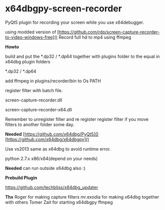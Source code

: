 # x64dbgpy-screen-recorder

PyQt5 plugin for recording your screen while you use x64debugger.

using modded version of [https://github.com/rdp/screen-capture-recorder-to-video-windows-free]()
Record full hd to mp4 using ffmpeg


**Howto**

build and put the *.dp32 / *.dp64 together with plugins folder to the equal in x64dbg plugin folders 

*.dp32 / *.dp64

add ffmpeg in  plugins/recorder/bin to Os PATH

register filter with batch file.

screen-capture-recorder.dll

screen-capture-recorder-x64.dll

Remember to unregister filter and re register register filter if you move filters to another folder some day.




**Needed**
[https://github.com/x64dbg/PyQt5]()
[https://github.com/x64dbg/x64dbgpy]()

Use vs2013 same as x64dbg to avoid runtime error.

python 2.7.x x86/x64(depend on your needs)


**Needed**
can run outside x64dbg also :)



**Prebuild Plugin**

https://github.com/techbliss/x64dbg_updater

**Thx**
Roger for making capture filters
mr.exodia for making x64dbg together with others
Tomer Zait for starting x64dbgpy
ffmpeg



